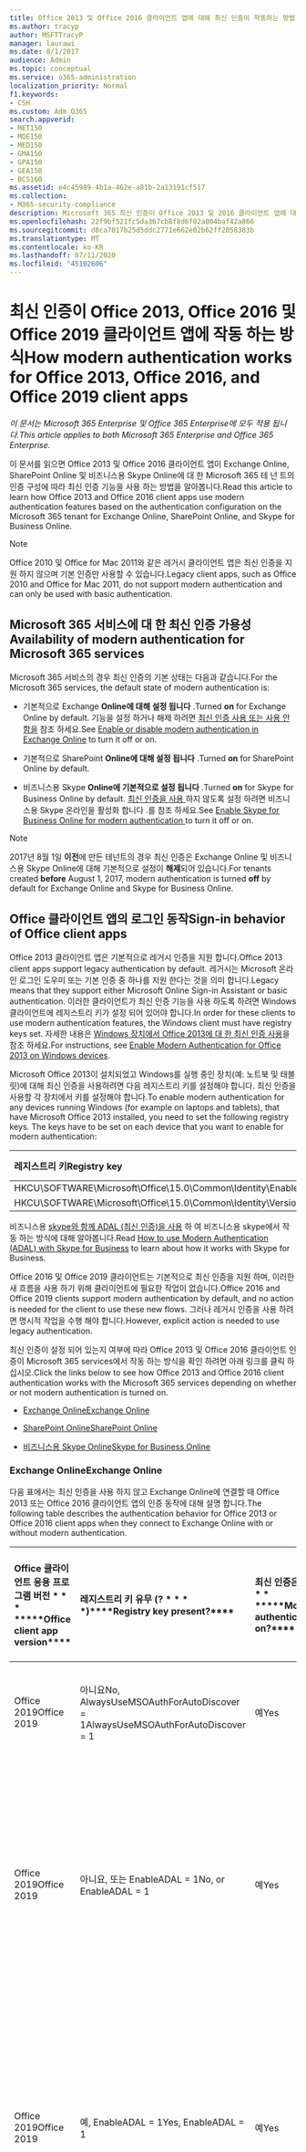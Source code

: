 ```yaml
---
title: Office 2013 및 Office 2016 클라이언트 앱에 대해 최신 인증이 작동하는 방법
ms.author: tracyp
author: MSFTTracyP
manager: laurawi
ms.date: 8/1/2017
audience: Admin
ms.topic: conceptual
ms.service: o365-administration
localization_priority: Normal
f1.keywords:
- CSH
ms.custom: Adm_O365
search.appverid:
- MET150
- MOE150
- MED150
- GMA150
- GPA150
- GEA150
- BCS160
ms.assetid: e4c45989-4b1a-462e-a81b-2a13191cf517
ms.collection:
- M365-security-compliance
description: Microsoft 365 최신 인증이 Office 2013 및 2016 클라이언트 앱에 대해 다르게 작동 하는 방식을 알아봅니다.
ms.openlocfilehash: 22f9bf521fc5da367cb8f8d6f02a004baf42a866
ms.sourcegitcommit: d8ca7017b25d5ddc2771e662e02b62ff2058383b
ms.translationtype: MT
ms.contentlocale: ko-KR
ms.lasthandoff: 07/11/2020
ms.locfileid: "45102606"
---
```

# <a name="how-modern-authentication-works-for-office-2013-office-2016-and-office-2019-client-apps"></a><span data-ttu-id="57087-103">최신 인증이 Office 2013, Office 2016 및 Office 2019 클라이언트 앱에 작동 하는 방식</span><span class="sxs-lookup"><span data-stu-id="57087-103">How modern authentication works for Office 2013, Office 2016, and Office 2019 client apps</span></span>

<span data-ttu-id="57087-104">*이 문서는 Microsoft 365 Enterprise 및 Office 365 Enterprise에 모두 적용 됩니다.*</span><span class="sxs-lookup"><span data-stu-id="57087-104">*This article applies to both Microsoft 365 Enterprise and Office 365 Enterprise.*</span></span>

<span data-ttu-id="57087-105">이 문서를 읽으면 Office 2013 및 Office 2016 클라이언트 앱이 Exchange Online, SharePoint Online 및 비즈니스용 Skype Online에 대 한 Microsoft 365 테 넌 트의 인증 구성에 따라 최신 인증 기능을 사용 하는 방법을 알아봅니다.</span><span class="sxs-lookup"><span data-stu-id="57087-105">Read this article to learn how Office 2013 and Office 2016 client apps use modern authentication features based on the authentication configuration on the Microsoft 365 tenant for Exchange Online, SharePoint Online, and Skype for Business Online.</span></span>

> [!NOTE]
> <span data-ttu-id="57087-106">Office 2010 및 Office for Mac 2011와 같은 레거시 클라이언트 앱은 최신 인증을 지원 하지 않으며 기본 인증만 사용할 수 있습니다.</span><span class="sxs-lookup"><span data-stu-id="57087-106">Legacy client apps, such as Office 2010 and Office for Mac 2011, do not support modern authentication and can only be used with basic authentication.</span></span>

## <a name="availability-of-modern-authentication-for-microsoft-365-services"></a><span data-ttu-id="57087-107">Microsoft 365 서비스에 대 한 최신 인증 가용성</span><span class="sxs-lookup"><span data-stu-id="57087-107">Availability of modern authentication for Microsoft 365 services</span></span>

<span data-ttu-id="57087-108">Microsoft 365 서비스의 경우 최신 인증의 기본 상태는 다음과 같습니다.</span><span class="sxs-lookup"><span data-stu-id="57087-108">For the Microsoft 365 services, the default state of modern authentication is:</span></span>
  
- <span data-ttu-id="57087-109">기본적으로 Exchange **Online에 대해 설정 됩니다** .</span><span class="sxs-lookup"><span data-stu-id="57087-109">Turned **on** for Exchange Online by default.</span></span> <span data-ttu-id="57087-110">기능을 설정 하거나 해제 하려면 [최신 인증 사용 또는 사용 안 함을](https://support.office.com/article/58018196-f918-49cd-8238-56f57f38d662) 참조 하세요.</span><span class="sxs-lookup"><span data-stu-id="57087-110">See [Enable or disable modern authentication in Exchange Online](https://support.office.com/article/58018196-f918-49cd-8238-56f57f38d662) to turn it off or on.</span></span> 
    
- <span data-ttu-id="57087-111">기본적으로 SharePoint **Online에 대해 설정 됩니다** .</span><span class="sxs-lookup"><span data-stu-id="57087-111">Turned **on** for SharePoint Online by default.</span></span> 
    
- <span data-ttu-id="57087-112">비즈니스용 Skype **Online에 기본적으로 설정 됩니다** .</span><span class="sxs-lookup"><span data-stu-id="57087-112">Turned **on** for Skype for Business Online by default.</span></span> <span data-ttu-id="57087-113">[최신 인증을 사용 ](https://social.technet.microsoft.com/wiki/contents/articles/34339.skype-for-business-online-enable-your-tenant-for-modern-authentication.aspx)하지 않도록 설정 하려면 비즈니스용 Skype 온라인을 활성화 합니다 .를 참조 하세요.</span><span class="sxs-lookup"><span data-stu-id="57087-113">See [Enable Skype for Business Online for modern authentication ](https://social.technet.microsoft.com/wiki/contents/articles/34339.skype-for-business-online-enable-your-tenant-for-modern-authentication.aspx)to turn it off or on.</span></span>

> [!NOTE]
> <span data-ttu-id="57087-114">2017년 8월 1일 **이전**에 만든 테넌트의 경우 최신 인증은 Exchange Online 및 비즈니스용 Skype Online에 대해 기본적으로 설정이 **해제**되어 있습니다.</span><span class="sxs-lookup"><span data-stu-id="57087-114">For tenants created **before** August 1, 2017, modern authentication is turned **off** by default for Exchange Online and Skype for Business Online.</span></span>
    
## <a name="sign-in-behavior-of-office-client-apps"></a><span data-ttu-id="57087-115">Office 클라이언트 앱의 로그인 동작</span><span class="sxs-lookup"><span data-stu-id="57087-115">Sign-in behavior of Office client apps</span></span>

<span data-ttu-id="57087-116">Office 2013 클라이언트 앱은 기본적으로 레거시 인증을 지원 합니다.</span><span class="sxs-lookup"><span data-stu-id="57087-116">Office 2013 client apps support legacy authentication by default.</span></span> <span data-ttu-id="57087-117">레거시는 Microsoft 온라인 로그인 도우미 또는 기본 인증 중 하나를 지원 한다는 것을 의미 합니다.</span><span class="sxs-lookup"><span data-stu-id="57087-117">Legacy means that they support either Microsoft Online Sign-in Assistant or basic authentication.</span></span> <span data-ttu-id="57087-118">이러한 클라이언트가 최신 인증 기능을 사용 하도록 하려면 Windows 클라이언트에 레지스트리 키가 설정 되어 있어야 합니다.</span><span class="sxs-lookup"><span data-stu-id="57087-118">In order for these clients to use modern authentication features, the Windows client must have registry keys set.</span></span> <span data-ttu-id="57087-119">자세한 내용은 [Windows 장치에서 Office 2013에 대 한 최신 인증 사용](https://support.office.com/article/7dc1c01a-090f-4971-9677-f1b192d6c910)을 참조 하세요.</span><span class="sxs-lookup"><span data-stu-id="57087-119">For instructions, see [Enable Modern Authentication for Office 2013 on Windows devices](https://support.office.com/article/7dc1c01a-090f-4971-9677-f1b192d6c910).</span></span>

<span data-ttu-id="57087-p104">Microsoft Office 2013이 설치되었고 Windows를 실행 중인 장치(예: 노트북 및 태블릿)에 대해 최신 인증을 사용하려면 다음 레지스트리 키를 설정해야 합니다. 최신 인증을 사용할 각 장치에서 키를 설정해야 합니다.</span><span class="sxs-lookup"><span data-stu-id="57087-p104">To enable modern authentication for any devices running Windows (for example on laptops and tablets), that have Microsoft Office 2013 installed, you need to set the following registry keys. The keys have to be set on each device that you want to enable for modern authentication:</span></span>
  
|<span data-ttu-id="57087-122">**레지스트리 키**</span><span class="sxs-lookup"><span data-stu-id="57087-122">**Registry key**</span></span>|<span data-ttu-id="57087-123">**유형**</span><span class="sxs-lookup"><span data-stu-id="57087-123">**Type**</span></span>|<span data-ttu-id="57087-124">**값**</span><span class="sxs-lookup"><span data-stu-id="57087-124">**Value**</span></span> |
|:-------|:------:|--------:|
|<span data-ttu-id="57087-125">HKCU\SOFTWARE\Microsoft\Office\15.0\Common\Identity\EnableADAL</span><span class="sxs-lookup"><span data-stu-id="57087-125">HKCU\SOFTWARE\Microsoft\Office\15.0\Common\Identity\EnableADAL</span></span>  |<span data-ttu-id="57087-126">REG_DWORD</span><span class="sxs-lookup"><span data-stu-id="57087-126">REG_DWORD</span></span>  |<span data-ttu-id="57087-127">1 </span><span class="sxs-lookup"><span data-stu-id="57087-127">1</span></span>  |
|<span data-ttu-id="57087-128">HKCU\SOFTWARE\Microsoft\Office\15.0\Common\Identity\Version</span><span class="sxs-lookup"><span data-stu-id="57087-128">HKCU\SOFTWARE\Microsoft\Office\15.0\Common\Identity\Version</span></span> |<span data-ttu-id="57087-129">REG_DWORD</span><span class="sxs-lookup"><span data-stu-id="57087-129">REG_DWORD</span></span> |<span data-ttu-id="57087-130">1 </span><span class="sxs-lookup"><span data-stu-id="57087-130">1</span></span> |
  
<span data-ttu-id="57087-131">비즈니스용 [skype와 함께 ADAL (최신 인증)을 사용](https://go.microsoft.com/fwlink/p/?LinkId=785431) 하 여 비즈니스용 skype에서 작동 하는 방식에 대해 알아봅니다.</span><span class="sxs-lookup"><span data-stu-id="57087-131">Read [How to use Modern Authentication (ADAL) with Skype for Business](https://go.microsoft.com/fwlink/p/?LinkId=785431) to learn about how it works with Skype for Business.</span></span> 
  
<span data-ttu-id="57087-132">Office 2016 및 Office 2019 클라이언트는 기본적으로 최신 인증을 지원 하며, 이러한 새 흐름을 사용 하기 위해 클라이언트에 필요한 작업이 없습니다.</span><span class="sxs-lookup"><span data-stu-id="57087-132">Office 2016 and Office 2019  clients support modern authentication by default, and no action is needed for the client to use these new flows.</span></span> <span data-ttu-id="57087-133">그러나 레거시 인증을 사용 하려면 명시적 작업을 수행 해야 합니다.</span><span class="sxs-lookup"><span data-stu-id="57087-133">However, explicit action is needed to use legacy authentication.</span></span>
  
<span data-ttu-id="57087-134">최신 인증이 설정 되어 있는지 여부에 따라 Office 2013 및 Office 2016 클라이언트 인증이 Microsoft 365 services에서 작동 하는 방식을 확인 하려면 아래 링크를 클릭 하십시오.</span><span class="sxs-lookup"><span data-stu-id="57087-134">Click the links below to see how Office 2013 and Office 2016 client authentication works with the Microsoft 365 services depending on whether or not modern authentication is turned on.</span></span>
  
- [<span data-ttu-id="57087-135">Exchange Online</span><span class="sxs-lookup"><span data-stu-id="57087-135">Exchange Online</span></span>](modern-auth-for-office-2013-and-2016.md#BK_EchangeOnline)
    
- [<span data-ttu-id="57087-136">SharePoint Online</span><span class="sxs-lookup"><span data-stu-id="57087-136">SharePoint Online</span></span>](modern-auth-for-office-2013-and-2016.md#BK_SharePointOnline)
    
- [<span data-ttu-id="57087-137">비즈니스용 Skype Online</span><span class="sxs-lookup"><span data-stu-id="57087-137">Skype for Business Online</span></span>](modern-auth-for-office-2013-and-2016.md#BK_SFBO)
    
<span data-ttu-id="57087-138"><a name="BK_EchangeOnline"> </a></span><span class="sxs-lookup"><span data-stu-id="57087-138"><a name="BK_EchangeOnline"> </a></span></span>
### <a name="exchange-online"></a><span data-ttu-id="57087-139">Exchange Online</span><span class="sxs-lookup"><span data-stu-id="57087-139">Exchange Online</span></span>

<span data-ttu-id="57087-140">다음 표에서는 최신 인증을 사용 하지 않고 Exchange Online에 연결할 때 Office 2013 또는 Office 2016 클라이언트 앱의 인증 동작에 대해 설명 합니다.</span><span class="sxs-lookup"><span data-stu-id="57087-140">The following table describes the authentication behavior for Office 2013 or Office 2016 client apps when they connect to Exchange Online with or without modern authentication.</span></span>
  
|<span data-ttu-id="57087-141">Office 클라이언트 응용 프로그램 버전 \* \* \* \*</span><span class="sxs-lookup"><span data-stu-id="57087-141">\*\*\*\*Office client app version\*\*\*\*</span></span>|<span data-ttu-id="57087-142">레지스트리 키 유무 (? \* \* \* \*)</span><span class="sxs-lookup"><span data-stu-id="57087-142">\*\*\*\*Registry key present?\*\*\*\*</span></span>|<span data-ttu-id="57087-143">최신 인증은? \* \* \* \*</span><span class="sxs-lookup"><span data-stu-id="57087-143">\*\*\*\*Modern authentication on?\*\*\*\*</span></span>|<span data-ttu-id="57087-144">테 넌 트에 대 한 최신 인증이 설정 된 인증 동작 (기본값) \* \* \* \*</span><span class="sxs-lookup"><span data-stu-id="57087-144">\*\*\*\*Authentication behavior with modern authentication turned on for the tenant (default)\*\*\*\*</span></span>|<span data-ttu-id="57087-145">테 넌 트에 대 한 최신 인증을 끈 인증 동작 \* \* \* \*</span><span class="sxs-lookup"><span data-stu-id="57087-145">\*\*\*\*Authentication behavior with modern authentication turned off for the tenant\*\*\*\*</span></span>|
|:-----|:-----|:-----|:-----|:-----|
|<span data-ttu-id="57087-146">Office 2019</span><span class="sxs-lookup"><span data-stu-id="57087-146">Office 2019</span></span>  <br/> |<span data-ttu-id="57087-147">아니요</span><span class="sxs-lookup"><span data-stu-id="57087-147">No,</span></span> <br> <span data-ttu-id="57087-148">AlwaysUseMSOAuthForAutoDiscover = 1</span><span class="sxs-lookup"><span data-stu-id="57087-148">AlwaysUseMSOAuthForAutoDiscover = 1</span></span> <br/> |<span data-ttu-id="57087-149">예</span><span class="sxs-lookup"><span data-stu-id="57087-149">Yes</span></span>  <br/> |<span data-ttu-id="57087-150">Outlook 2010, 2013 또는 2019에서 최신 인증을 적용 합니다.</span><span class="sxs-lookup"><span data-stu-id="57087-150">Forces modern authentication on Outlook 2010, 2013, or 2019</span></span> <br/> [<span data-ttu-id="57087-151">추가 정보</span><span class="sxs-lookup"><span data-stu-id="57087-151">More info</span></span>](https://support.microsoft.com/help/3126599/outlook-prompts-for-password-when-modern-authentication-is-enabled)|<span data-ttu-id="57087-152">Outlook 클라이언트 내에서 최신 인증을 적용 합니다.</span><span class="sxs-lookup"><span data-stu-id="57087-152">Forces modern authentication within the Outlook client.</span></span><br/> |
|<span data-ttu-id="57087-153">Office 2019</span><span class="sxs-lookup"><span data-stu-id="57087-153">Office 2019</span></span>  <br/> |<span data-ttu-id="57087-154">아니요, 또는 EnableADAL = 1</span><span class="sxs-lookup"><span data-stu-id="57087-154">No, or EnableADAL = 1</span></span>  <br/> |<span data-ttu-id="57087-155">예</span><span class="sxs-lookup"><span data-stu-id="57087-155">Yes</span></span>  <br/> |<span data-ttu-id="57087-156">가장 먼저 인증을 시도 합니다.</span><span class="sxs-lookup"><span data-stu-id="57087-156">Modern authentication is attempted first.</span></span> <span data-ttu-id="57087-157">서버가 최신 인증 연결을 거부 하면 기본 인증이 사용 됩니다.</span><span class="sxs-lookup"><span data-stu-id="57087-157">If the server refuses a modern authentication connection, then basic authentication is used.</span></span> <span data-ttu-id="57087-158">테 넌 트가 사용 하도록 설정 되지 않은 경우 서버는 최신 인증을 거부 합니다.</span><span class="sxs-lookup"><span data-stu-id="57087-158">Server refuses modern authentication when the tenant is not enabled.</span></span>  <br/> |<span data-ttu-id="57087-159">가장 먼저 인증을 시도 합니다.</span><span class="sxs-lookup"><span data-stu-id="57087-159">Modern authentication is attempted first.</span></span> <span data-ttu-id="57087-160">서버가 최신 인증 연결을 거부 하면 기본 인증이 사용 됩니다.</span><span class="sxs-lookup"><span data-stu-id="57087-160">If the server refuses a modern authentication connection, then basic authentication is used.</span></span> <span data-ttu-id="57087-161">테 넌 트가 사용 하도록 설정 되지 않은 경우 서버는 최신 인증을 거부 합니다.</span><span class="sxs-lookup"><span data-stu-id="57087-161">Server refuses modern authentication when the tenant is not enabled.</span></span>  <br/> |
|<span data-ttu-id="57087-162">Office 2019</span><span class="sxs-lookup"><span data-stu-id="57087-162">Office 2019</span></span>  <br/> |<span data-ttu-id="57087-163">예, EnableADAL = 1</span><span class="sxs-lookup"><span data-stu-id="57087-163">Yes, EnableADAL = 1</span></span>  <br/> |<span data-ttu-id="57087-164">예</span><span class="sxs-lookup"><span data-stu-id="57087-164">Yes</span></span>  <br/> |<span data-ttu-id="57087-165">가장 먼저 인증을 시도 합니다.</span><span class="sxs-lookup"><span data-stu-id="57087-165">Modern authentication is attempted first.</span></span> <span data-ttu-id="57087-166">서버가 최신 인증 연결을 거부 하면 기본 인증이 사용 됩니다.</span><span class="sxs-lookup"><span data-stu-id="57087-166">If the server refuses a modern authentication connection, then basic authentication is used.</span></span> <span data-ttu-id="57087-167">테 넌 트가 사용 하도록 설정 되지 않은 경우 서버는 최신 인증을 거부 합니다.</span><span class="sxs-lookup"><span data-stu-id="57087-167">Server refuses modern authentication when the tenant is not enabled.</span></span>  <br/> |<span data-ttu-id="57087-168">가장 먼저 인증을 시도 합니다.</span><span class="sxs-lookup"><span data-stu-id="57087-168">Modern authentication is attempted first.</span></span> <span data-ttu-id="57087-169">서버가 최신 인증 연결을 거부 하면 기본 인증이 사용 됩니다.</span><span class="sxs-lookup"><span data-stu-id="57087-169">If the server refuses a modern authentication connection, then basic authentication is used.</span></span> <span data-ttu-id="57087-170">테 넌 트가 사용 하도록 설정 되지 않은 경우 서버는 최신 인증을 거부 합니다.</span><span class="sxs-lookup"><span data-stu-id="57087-170">Server refuses modern authentication when the tenant is not enabled.</span></span>  <br/> |
|<span data-ttu-id="57087-171">Office 2019</span><span class="sxs-lookup"><span data-stu-id="57087-171">Office 2019</span></span>  <br/> |<span data-ttu-id="57087-172">예, EnableADAL = 0</span><span class="sxs-lookup"><span data-stu-id="57087-172">Yes, EnableADAL=0</span></span>  <br/> |<span data-ttu-id="57087-173">아니요</span><span class="sxs-lookup"><span data-stu-id="57087-173">No</span></span>  <br/> |<span data-ttu-id="57087-174">기본 인증</span><span class="sxs-lookup"><span data-stu-id="57087-174">Basic authentication</span></span>  <br/> |<span data-ttu-id="57087-175">기본 인증</span><span class="sxs-lookup"><span data-stu-id="57087-175">Basic authentication</span></span>  <br/> |
|<span data-ttu-id="57087-176">Office 2016</span><span class="sxs-lookup"><span data-stu-id="57087-176">Office 2016</span></span>  <br/> |<span data-ttu-id="57087-177">아니요</span><span class="sxs-lookup"><span data-stu-id="57087-177">No,</span></span> <br> <span data-ttu-id="57087-178">AlwaysUseMSOAuthForAutoDiscover = 1</span><span class="sxs-lookup"><span data-stu-id="57087-178">AlwaysUseMSOAuthForAutoDiscover = 1</span></span> <br/> |<span data-ttu-id="57087-179">예</span><span class="sxs-lookup"><span data-stu-id="57087-179">Yes</span></span>  <br/> |<span data-ttu-id="57087-180">Outlook 2010, 2013 또는 2016에서 최신 인증을 적용 합니다.</span><span class="sxs-lookup"><span data-stu-id="57087-180">Forces modern authentication on Outlook 2010, 2013, or 2016</span></span> <br/> [<span data-ttu-id="57087-181">추가 정보</span><span class="sxs-lookup"><span data-stu-id="57087-181">More info</span></span>](https://support.microsoft.com/help/3126599/outlook-prompts-for-password-when-modern-authentication-is-enabled)|<span data-ttu-id="57087-182">Outlook 클라이언트 내에서 최신 인증을 적용 합니다.</span><span class="sxs-lookup"><span data-stu-id="57087-182">Forces modern authentication within the Outlook client.</span></span><br/> |
|<span data-ttu-id="57087-183">Office 2016</span><span class="sxs-lookup"><span data-stu-id="57087-183">Office 2016</span></span>  <br/> |<span data-ttu-id="57087-184">아니요, 또는 EnableADAL = 1</span><span class="sxs-lookup"><span data-stu-id="57087-184">No, or EnableADAL = 1</span></span>  <br/> |<span data-ttu-id="57087-185">예</span><span class="sxs-lookup"><span data-stu-id="57087-185">Yes</span></span>  <br/> |<span data-ttu-id="57087-186">가장 먼저 인증을 시도 합니다.</span><span class="sxs-lookup"><span data-stu-id="57087-186">Modern authentication is attempted first.</span></span> <span data-ttu-id="57087-187">서버가 최신 인증 연결을 거부 하면 기본 인증이 사용 됩니다.</span><span class="sxs-lookup"><span data-stu-id="57087-187">If the server refuses a modern authentication connection, then basic authentication is used.</span></span> <span data-ttu-id="57087-188">테 넌 트가 사용 하도록 설정 되지 않은 경우 서버는 최신 인증을 거부 합니다.</span><span class="sxs-lookup"><span data-stu-id="57087-188">Server refuses modern authentication when the tenant is not enabled.</span></span>  <br/> |<span data-ttu-id="57087-189">가장 먼저 인증을 시도 합니다.</span><span class="sxs-lookup"><span data-stu-id="57087-189">Modern authentication is attempted first.</span></span> <span data-ttu-id="57087-190">서버가 최신 인증 연결을 거부 하면 기본 인증이 사용 됩니다.</span><span class="sxs-lookup"><span data-stu-id="57087-190">If the server refuses a modern authentication connection, then basic authentication is used.</span></span> <span data-ttu-id="57087-191">테 넌 트가 사용 하도록 설정 되지 않은 경우 서버는 최신 인증을 거부 합니다.</span><span class="sxs-lookup"><span data-stu-id="57087-191">Server refuses modern authentication when the tenant is not enabled.</span></span>  <br/> |
|<span data-ttu-id="57087-192">Office 2016</span><span class="sxs-lookup"><span data-stu-id="57087-192">Office 2016</span></span>  <br/> |<span data-ttu-id="57087-193">예, EnableADAL = 1</span><span class="sxs-lookup"><span data-stu-id="57087-193">Yes, EnableADAL = 1</span></span>  <br/> |<span data-ttu-id="57087-194">예</span><span class="sxs-lookup"><span data-stu-id="57087-194">Yes</span></span>  <br/> |<span data-ttu-id="57087-195">가장 먼저 인증을 시도 합니다.</span><span class="sxs-lookup"><span data-stu-id="57087-195">Modern authentication is attempted first.</span></span> <span data-ttu-id="57087-196">서버가 최신 인증 연결을 거부 하면 기본 인증이 사용 됩니다.</span><span class="sxs-lookup"><span data-stu-id="57087-196">If the server refuses a modern authentication connection, then basic authentication is used.</span></span> <span data-ttu-id="57087-197">테 넌 트가 사용 하도록 설정 되지 않은 경우 서버는 최신 인증을 거부 합니다.</span><span class="sxs-lookup"><span data-stu-id="57087-197">Server refuses modern authentication when the tenant is not enabled.</span></span>  <br/> |<span data-ttu-id="57087-198">가장 먼저 인증을 시도 합니다.</span><span class="sxs-lookup"><span data-stu-id="57087-198">Modern authentication is attempted first.</span></span> <span data-ttu-id="57087-199">서버가 최신 인증 연결을 거부 하면 기본 인증이 사용 됩니다.</span><span class="sxs-lookup"><span data-stu-id="57087-199">If the server refuses a modern authentication connection, then basic authentication is used.</span></span> <span data-ttu-id="57087-200">테 넌 트가 사용 하도록 설정 되지 않은 경우 서버는 최신 인증을 거부 합니다.</span><span class="sxs-lookup"><span data-stu-id="57087-200">Server refuses modern authentication when the tenant is not enabled.</span></span>  <br/> |
|<span data-ttu-id="57087-201">Office 2016</span><span class="sxs-lookup"><span data-stu-id="57087-201">Office 2016</span></span>  <br/> |<span data-ttu-id="57087-202">예, EnableADAL = 0</span><span class="sxs-lookup"><span data-stu-id="57087-202">Yes, EnableADAL=0</span></span>  <br/> |<span data-ttu-id="57087-203">아니요</span><span class="sxs-lookup"><span data-stu-id="57087-203">No</span></span>  <br/> |<span data-ttu-id="57087-204">기본 인증</span><span class="sxs-lookup"><span data-stu-id="57087-204">Basic authentication</span></span>  <br/> |<span data-ttu-id="57087-205">기본 인증</span><span class="sxs-lookup"><span data-stu-id="57087-205">Basic authentication</span></span>  <br/> |
|<span data-ttu-id="57087-206">Office 2013</span><span class="sxs-lookup"><span data-stu-id="57087-206">Office 2013</span></span>  <br/> |<span data-ttu-id="57087-207">아니요</span><span class="sxs-lookup"><span data-stu-id="57087-207">No</span></span>  <br/> |<span data-ttu-id="57087-208">아니요</span><span class="sxs-lookup"><span data-stu-id="57087-208">No</span></span>  <br/> |<span data-ttu-id="57087-209">기본 인증</span><span class="sxs-lookup"><span data-stu-id="57087-209">Basic authentication</span></span>  <br/> |<span data-ttu-id="57087-210">기본 인증</span><span class="sxs-lookup"><span data-stu-id="57087-210">Basic authentication</span></span>  <br/> |
|<span data-ttu-id="57087-211">Office 2013</span><span class="sxs-lookup"><span data-stu-id="57087-211">Office 2013</span></span>  <br/> |<span data-ttu-id="57087-212">예, EnableADAL = 1</span><span class="sxs-lookup"><span data-stu-id="57087-212">Yes, EnableADAL = 1</span></span>  <br/> |<span data-ttu-id="57087-213">예</span><span class="sxs-lookup"><span data-stu-id="57087-213">Yes</span></span>  <br/> |<span data-ttu-id="57087-214">가장 먼저 인증을 시도 합니다.</span><span class="sxs-lookup"><span data-stu-id="57087-214">Modern authentication is attempted first.</span></span> <span data-ttu-id="57087-215">서버가 최신 인증 연결을 거부 하면 기본 인증이 사용 됩니다.</span><span class="sxs-lookup"><span data-stu-id="57087-215">If the server refuses a modern authentication connection, then basic authentication is used.</span></span> <span data-ttu-id="57087-216">테 넌 트가 사용 하도록 설정 되지 않은 경우 서버는 최신 인증을 거부 합니다.</span><span class="sxs-lookup"><span data-stu-id="57087-216">Server refuses modern authentication when the tenant is not enabled.</span></span>  <br/> |<span data-ttu-id="57087-217">가장 먼저 인증을 시도 합니다.</span><span class="sxs-lookup"><span data-stu-id="57087-217">Modern authentication is attempted first.</span></span> <span data-ttu-id="57087-218">서버가 최신 인증 연결을 거부 하면 기본 인증이 사용 됩니다.</span><span class="sxs-lookup"><span data-stu-id="57087-218">If the server refuses a modern authentication connection, then basic authentication is used.</span></span> <span data-ttu-id="57087-219">테 넌 트가 사용 하도록 설정 되지 않은 경우 서버는 최신 인증을 거부 합니다.</span><span class="sxs-lookup"><span data-stu-id="57087-219">Server refuses modern authentication when the tenant is not enabled.</span></span>  <br/> |
   
<span data-ttu-id="57087-220"><a name="BK_SharePointOnline"> </a></span><span class="sxs-lookup"><span data-stu-id="57087-220"><a name="BK_SharePointOnline"> </a></span></span>
### <a name="sharepoint-online"></a><span data-ttu-id="57087-221">SharePoint Online</span><span class="sxs-lookup"><span data-stu-id="57087-221">SharePoint Online</span></span>

<span data-ttu-id="57087-222">다음 표에서는 최신 인증을 사용 하지 않고 SharePoint Online에 연결할 때 Office 2013 또는 Office 2016 클라이언트 앱의 인증 동작에 대해 설명 합니다.</span><span class="sxs-lookup"><span data-stu-id="57087-222">The following table describes the authentication behavior for Office 2013 or Office 2016 client apps when they connect to SharePoint Online with or without modern authentication.</span></span>
  
|<span data-ttu-id="57087-223">Office 클라이언트 응용 프로그램 버전 \* \* \* \*</span><span class="sxs-lookup"><span data-stu-id="57087-223">\*\*\*\*Office client app version\*\*\*\*</span></span>|<span data-ttu-id="57087-224">레지스트리 키 유무 (? \* \* \* \*)</span><span class="sxs-lookup"><span data-stu-id="57087-224">\*\*\*\*Registry key present?\*\*\*\*</span></span>|<span data-ttu-id="57087-225">최신 인증은? \* \* \* \*</span><span class="sxs-lookup"><span data-stu-id="57087-225">\*\*\*\*Modern authentication on?\*\*\*\*</span></span>|<span data-ttu-id="57087-226">테 넌 트에 대 한 최신 인증이 설정 된 인증 동작 (기본값) \* \* \* \*</span><span class="sxs-lookup"><span data-stu-id="57087-226">\*\*\*\*Authentication behavior with modern authentication turned on for the tenant (default)\*\*\*\*</span></span>|<span data-ttu-id="57087-227">테 넌 트에 대 한 최신 인증을 끈 인증 동작 \* \* \* \*</span><span class="sxs-lookup"><span data-stu-id="57087-227">\*\*\*\*Authentication behavior with modern authentication turned off for the tenant\*\*\*\*</span></span>|
|:-----|:-----|:-----|:-----|:-----|
|<span data-ttu-id="57087-228">Office 2019</span><span class="sxs-lookup"><span data-stu-id="57087-228">Office 2019</span></span>  <br/> |<span data-ttu-id="57087-229">아니요, 또는 EnableADAL = 1</span><span class="sxs-lookup"><span data-stu-id="57087-229">No, or EnableADAL = 1</span></span>  <br/> |<span data-ttu-id="57087-230">예</span><span class="sxs-lookup"><span data-stu-id="57087-230">Yes</span></span>  <br/> |<span data-ttu-id="57087-231">최신 인증만</span><span class="sxs-lookup"><span data-stu-id="57087-231">Modern authentication only.</span></span>  <br/> |<span data-ttu-id="57087-232">연결 하지 못했습니다.</span><span class="sxs-lookup"><span data-stu-id="57087-232">Failure to connect.</span></span>  <br/> |
|<span data-ttu-id="57087-233">Office 2019</span><span class="sxs-lookup"><span data-stu-id="57087-233">Office 2019</span></span>  <br/> |<span data-ttu-id="57087-234">예, EnableADAL = 1</span><span class="sxs-lookup"><span data-stu-id="57087-234">Yes, EnableADAL = 1</span></span>  <br/> |<span data-ttu-id="57087-235">예</span><span class="sxs-lookup"><span data-stu-id="57087-235">Yes</span></span>  <br/> |<span data-ttu-id="57087-236">최신 인증만</span><span class="sxs-lookup"><span data-stu-id="57087-236">Modern authentication only.</span></span>  <br/> |<span data-ttu-id="57087-237">연결 하지 못했습니다.</span><span class="sxs-lookup"><span data-stu-id="57087-237">Failure to connect.</span></span>  <br/> |
|<span data-ttu-id="57087-238">Office 2019</span><span class="sxs-lookup"><span data-stu-id="57087-238">Office 2019</span></span>  <br/> |<span data-ttu-id="57087-239">예, EnableADAL = 0</span><span class="sxs-lookup"><span data-stu-id="57087-239">Yes, EnableADAL = 0</span></span>  <br/> |<span data-ttu-id="57087-240">아니요</span><span class="sxs-lookup"><span data-stu-id="57087-240">No</span></span>  <br/> |<span data-ttu-id="57087-241">Microsoft Online 로그인 도우미 전용입니다.</span><span class="sxs-lookup"><span data-stu-id="57087-241">Microsoft Online Sign-in Assistant only.</span></span>  <br/> |<span data-ttu-id="57087-242">Microsoft Online 로그인 도우미 전용입니다.</span><span class="sxs-lookup"><span data-stu-id="57087-242">Microsoft Online Sign-in Assistant only.</span></span>  <br/> |
|<span data-ttu-id="57087-243">Office 2016</span><span class="sxs-lookup"><span data-stu-id="57087-243">Office 2016</span></span>  <br/> |<span data-ttu-id="57087-244">아니요, 또는 EnableADAL = 1</span><span class="sxs-lookup"><span data-stu-id="57087-244">No, or EnableADAL = 1</span></span>  <br/> |<span data-ttu-id="57087-245">예</span><span class="sxs-lookup"><span data-stu-id="57087-245">Yes</span></span>  <br/> |<span data-ttu-id="57087-246">최신 인증만</span><span class="sxs-lookup"><span data-stu-id="57087-246">Modern authentication only.</span></span>  <br/> |<span data-ttu-id="57087-247">연결 하지 못했습니다.</span><span class="sxs-lookup"><span data-stu-id="57087-247">Failure to connect.</span></span>  <br/> |
|<span data-ttu-id="57087-248">Office 2016</span><span class="sxs-lookup"><span data-stu-id="57087-248">Office 2016</span></span>  <br/> |<span data-ttu-id="57087-249">예, EnableADAL = 1</span><span class="sxs-lookup"><span data-stu-id="57087-249">Yes, EnableADAL = 1</span></span>  <br/> |<span data-ttu-id="57087-250">예</span><span class="sxs-lookup"><span data-stu-id="57087-250">Yes</span></span>  <br/> |<span data-ttu-id="57087-251">최신 인증만</span><span class="sxs-lookup"><span data-stu-id="57087-251">Modern authentication only.</span></span>  <br/> |<span data-ttu-id="57087-252">연결 하지 못했습니다.</span><span class="sxs-lookup"><span data-stu-id="57087-252">Failure to connect.</span></span>  <br/> |
|<span data-ttu-id="57087-253">Office 2016</span><span class="sxs-lookup"><span data-stu-id="57087-253">Office 2016</span></span>  <br/> |<span data-ttu-id="57087-254">예, EnableADAL = 0</span><span class="sxs-lookup"><span data-stu-id="57087-254">Yes, EnableADAL = 0</span></span>  <br/> |<span data-ttu-id="57087-255">아니요</span><span class="sxs-lookup"><span data-stu-id="57087-255">No</span></span>  <br/> |<span data-ttu-id="57087-256">Microsoft Online 로그인 도우미 전용입니다.</span><span class="sxs-lookup"><span data-stu-id="57087-256">Microsoft Online Sign-in Assistant only.</span></span>  <br/> |<span data-ttu-id="57087-257">Microsoft Online 로그인 도우미 전용입니다.</span><span class="sxs-lookup"><span data-stu-id="57087-257">Microsoft Online Sign-in Assistant only.</span></span>  <br/> |
|<span data-ttu-id="57087-258">Office 2013</span><span class="sxs-lookup"><span data-stu-id="57087-258">Office 2013</span></span>  <br/> |<span data-ttu-id="57087-259">아니요</span><span class="sxs-lookup"><span data-stu-id="57087-259">No</span></span>  <br/> |<span data-ttu-id="57087-260">아니요</span><span class="sxs-lookup"><span data-stu-id="57087-260">No</span></span>  <br/> |<span data-ttu-id="57087-261">Microsoft Online 로그인 도우미 전용입니다.</span><span class="sxs-lookup"><span data-stu-id="57087-261">Microsoft Online Sign-in Assistant only.</span></span>  <br/> |<span data-ttu-id="57087-262">Microsoft Online 로그인 도우미 전용입니다.</span><span class="sxs-lookup"><span data-stu-id="57087-262">Microsoft Online Sign-in Assistant only.</span></span>  <br/> |
|<span data-ttu-id="57087-263">Office 2013</span><span class="sxs-lookup"><span data-stu-id="57087-263">Office 2013</span></span>  <br/> |<span data-ttu-id="57087-264">예, EnableADAL = 1</span><span class="sxs-lookup"><span data-stu-id="57087-264">Yes, EnableADAL = 1</span></span>  <br/> |<span data-ttu-id="57087-265">예</span><span class="sxs-lookup"><span data-stu-id="57087-265">Yes</span></span>  <br/> |<span data-ttu-id="57087-266">최신 인증만</span><span class="sxs-lookup"><span data-stu-id="57087-266">Modern authentication only.</span></span>  <br/> |<span data-ttu-id="57087-267">연결 하지 못했습니다.</span><span class="sxs-lookup"><span data-stu-id="57087-267">Failure to connect.</span></span>  <br/> |
   
### <a name="skype-for-business-online"></a><span data-ttu-id="57087-268">비즈니스용 Skype Online</span><span class="sxs-lookup"><span data-stu-id="57087-268">Skype for Business Online</span></span>
<span data-ttu-id="57087-269"><a name="BK_SFBO"> </a></span><span class="sxs-lookup"><span data-stu-id="57087-269"><a name="BK_SFBO"> </a></span></span>

<span data-ttu-id="57087-270">다음 표에서는 최신 인증을 사용 하는 경우 또는 포함 하지 않고 비즈니스용 Skype Online에 연결할 때 Office 2013 또는 Office 2016 클라이언트 앱의 인증 동작에 대해 설명 합니다.</span><span class="sxs-lookup"><span data-stu-id="57087-270">The following table describes the authentication behavior for Office 2013 or Office 2016 client apps when they connect to Skype for Business Online with or without modern authentication.</span></span>
  
|<span data-ttu-id="57087-271">Office 클라이언트 응용 프로그램 버전 \* \* \* \*</span><span class="sxs-lookup"><span data-stu-id="57087-271">\*\*\*\*Office client app version\*\*\*\*</span></span>|<span data-ttu-id="57087-272">레지스트리 키 유무 (? \* \* \* \*)</span><span class="sxs-lookup"><span data-stu-id="57087-272">\*\*\*\*Registry key present?\*\*\*\*</span></span>|<span data-ttu-id="57087-273">최신 인증은? \* \* \* \*</span><span class="sxs-lookup"><span data-stu-id="57087-273">\*\*\*\*Modern authentication on?\*\*\*\*</span></span>|<span data-ttu-id="57087-274">테 넌 트에 대 한 최신 인증이 설정 된 인증 동작 \* \* \* \*</span><span class="sxs-lookup"><span data-stu-id="57087-274">\*\*\*\*Authentication behavior with modern authentication turned on for the tenant\*\*\*\*</span></span>|<span data-ttu-id="57087-275">테 넌 트에 대해 최신 인증을 끈 인증 동작 (기본값) \* \* \* \*</span><span class="sxs-lookup"><span data-stu-id="57087-275">\*\*\*\*Authentication behavior with modern authentication turned off for the tenant (default)\*\*\*\*</span></span>|
|:-----|:-----|:-----|:-----|:-----|
|<span data-ttu-id="57087-276">Office 2019</span><span class="sxs-lookup"><span data-stu-id="57087-276">Office 2019</span></span>  <br/> |<span data-ttu-id="57087-277">아니요, 또는 EnableADAL = 1</span><span class="sxs-lookup"><span data-stu-id="57087-277">No, or EnableADAL = 1</span></span>  <br/> |<span data-ttu-id="57087-278">예</span><span class="sxs-lookup"><span data-stu-id="57087-278">Yes</span></span>  <br/> |<span data-ttu-id="57087-279">가장 먼저 인증을 시도 합니다.</span><span class="sxs-lookup"><span data-stu-id="57087-279">Modern authentication is attempted first.</span></span> <span data-ttu-id="57087-280">서버에서 최신 인증 연결을 거부 하는 경우 Microsoft Online 로그인 도우미가 사용 됩니다.</span><span class="sxs-lookup"><span data-stu-id="57087-280">If the server refuses a modern authentication connection, then Microsoft Online Sign-in Assistant is used.</span></span> <span data-ttu-id="57087-281">비즈니스용 Skype Online 테 넌 트를 사용할 수 없는 경우 서버는 최신 인증을 거부 합니다.</span><span class="sxs-lookup"><span data-stu-id="57087-281">Server refuses modern authentication when Skype for Business Online tenants are not enabled.</span></span>  <br/> |<span data-ttu-id="57087-282">가장 먼저 인증을 시도 합니다.</span><span class="sxs-lookup"><span data-stu-id="57087-282">Modern authentication is attempted first.</span></span> <span data-ttu-id="57087-283">서버에서 최신 인증 연결을 거부 하는 경우 Microsoft Online 로그인 도우미가 사용 됩니다.</span><span class="sxs-lookup"><span data-stu-id="57087-283">If the server refuses a modern authentication connection, then Microsoft Online Sign-in Assistant is used.</span></span> <span data-ttu-id="57087-284">비즈니스용 Skype Online 테 넌 트를 사용할 수 없는 경우 서버는 최신 인증을 거부 합니다.</span><span class="sxs-lookup"><span data-stu-id="57087-284">Server refuses modern authentication when Skype for Business Online tenants are not enabled.</span></span>  <br/> |
|<span data-ttu-id="57087-285">Office 2019</span><span class="sxs-lookup"><span data-stu-id="57087-285">Office 2019</span></span>  <br/> |<span data-ttu-id="57087-286">예, EnableADAL = 1</span><span class="sxs-lookup"><span data-stu-id="57087-286">Yes, EnableADAL = 1</span></span>  <br/> |<span data-ttu-id="57087-287">예</span><span class="sxs-lookup"><span data-stu-id="57087-287">Yes</span></span>  <br/> |<span data-ttu-id="57087-288">가장 먼저 인증을 시도 합니다.</span><span class="sxs-lookup"><span data-stu-id="57087-288">Modern authentication is attempted first.</span></span> <span data-ttu-id="57087-289">서버에서 최신 인증 연결을 거부 하는 경우 Microsoft Online 로그인 도우미가 사용 됩니다.</span><span class="sxs-lookup"><span data-stu-id="57087-289">If the server refuses a modern authentication connection, then Microsoft Online Sign-in Assistant is used.</span></span> <span data-ttu-id="57087-290">비즈니스용 Skype Online 테 넌 트를 사용할 수 없는 경우 서버는 최신 인증을 거부 합니다.</span><span class="sxs-lookup"><span data-stu-id="57087-290">Server refuses modern authentication when Skype for Business Online tenants are not enabled.</span></span>  <br/> |<span data-ttu-id="57087-291">가장 먼저 인증을 시도 합니다.</span><span class="sxs-lookup"><span data-stu-id="57087-291">Modern authentication is attempted first.</span></span> <span data-ttu-id="57087-292">서버에서 최신 인증 연결을 거부 하는 경우 Microsoft Online 로그인 도우미가 사용 됩니다.</span><span class="sxs-lookup"><span data-stu-id="57087-292">If the server refuses a modern authentication connection, then Microsoft Online Sign-in Assistant is used.</span></span> <span data-ttu-id="57087-293">비즈니스용 Skype Online 테 넌 트를 사용할 수 없는 경우 서버는 최신 인증을 거부 합니다.</span><span class="sxs-lookup"><span data-stu-id="57087-293">Server refuses modern authentication when Skype for Business Online tenants are not enabled.</span></span>  <br/> |
|<span data-ttu-id="57087-294">Office 2019</span><span class="sxs-lookup"><span data-stu-id="57087-294">Office 2019</span></span>  <br/> |<span data-ttu-id="57087-295">예, EnableADAL = 0</span><span class="sxs-lookup"><span data-stu-id="57087-295">Yes, EnableADAL = 0</span></span>  <br/> |<span data-ttu-id="57087-296">아니요</span><span class="sxs-lookup"><span data-stu-id="57087-296">No</span></span>  <br/> |<span data-ttu-id="57087-297">Microsoft Online 로그인 도우미 전용입니다.</span><span class="sxs-lookup"><span data-stu-id="57087-297">Microsoft Online Sign-in Assistant only.</span></span>  <br/> |<span data-ttu-id="57087-298">Microsoft Online 로그인 도우미 전용입니다.</span><span class="sxs-lookup"><span data-stu-id="57087-298">Microsoft Online Sign-in Assistant only.</span></span>  <br/> |
|<span data-ttu-id="57087-299">Office 2016</span><span class="sxs-lookup"><span data-stu-id="57087-299">Office 2016</span></span>  <br/> |<span data-ttu-id="57087-300">아니요, 또는 EnableADAL = 1</span><span class="sxs-lookup"><span data-stu-id="57087-300">No, or EnableADAL = 1</span></span>  <br/> |<span data-ttu-id="57087-301">예</span><span class="sxs-lookup"><span data-stu-id="57087-301">Yes</span></span>  <br/> |<span data-ttu-id="57087-302">가장 먼저 인증을 시도 합니다.</span><span class="sxs-lookup"><span data-stu-id="57087-302">Modern authentication is attempted first.</span></span> <span data-ttu-id="57087-303">서버에서 최신 인증 연결을 거부 하는 경우 Microsoft Online 로그인 도우미가 사용 됩니다.</span><span class="sxs-lookup"><span data-stu-id="57087-303">If the server refuses a modern authentication connection, then Microsoft Online Sign-in Assistant is used.</span></span> <span data-ttu-id="57087-304">비즈니스용 Skype Online 테 넌 트를 사용할 수 없는 경우 서버는 최신 인증을 거부 합니다.</span><span class="sxs-lookup"><span data-stu-id="57087-304">Server refuses modern authentication when Skype for Business Online tenants are not enabled.</span></span>  <br/> |<span data-ttu-id="57087-305">가장 먼저 인증을 시도 합니다.</span><span class="sxs-lookup"><span data-stu-id="57087-305">Modern authentication is attempted first.</span></span> <span data-ttu-id="57087-306">서버에서 최신 인증 연결을 거부 하는 경우 Microsoft Online 로그인 도우미가 사용 됩니다.</span><span class="sxs-lookup"><span data-stu-id="57087-306">If the server refuses a modern authentication connection, then Microsoft Online Sign-in Assistant is used.</span></span> <span data-ttu-id="57087-307">비즈니스용 Skype Online 테 넌 트를 사용할 수 없는 경우 서버는 최신 인증을 거부 합니다.</span><span class="sxs-lookup"><span data-stu-id="57087-307">Server refuses modern authentication when Skype for Business Online tenants are not enabled.</span></span>  <br/> |
|<span data-ttu-id="57087-308">Office 2016</span><span class="sxs-lookup"><span data-stu-id="57087-308">Office 2016</span></span>  <br/> |<span data-ttu-id="57087-309">예, EnableADAL = 1</span><span class="sxs-lookup"><span data-stu-id="57087-309">Yes, EnableADAL = 1</span></span>  <br/> |<span data-ttu-id="57087-310">예</span><span class="sxs-lookup"><span data-stu-id="57087-310">Yes</span></span>  <br/> |<span data-ttu-id="57087-311">가장 먼저 인증을 시도 합니다.</span><span class="sxs-lookup"><span data-stu-id="57087-311">Modern authentication is attempted first.</span></span> <span data-ttu-id="57087-312">서버에서 최신 인증 연결을 거부 하는 경우 Microsoft Online 로그인 도우미가 사용 됩니다.</span><span class="sxs-lookup"><span data-stu-id="57087-312">If the server refuses a modern authentication connection, then Microsoft Online Sign-in Assistant is used.</span></span> <span data-ttu-id="57087-313">비즈니스용 Skype Online 테 넌 트를 사용할 수 없는 경우 서버는 최신 인증을 거부 합니다.</span><span class="sxs-lookup"><span data-stu-id="57087-313">Server refuses modern authentication when Skype for Business Online tenants are not enabled.</span></span>  <br/> |<span data-ttu-id="57087-314">가장 먼저 인증을 시도 합니다.</span><span class="sxs-lookup"><span data-stu-id="57087-314">Modern authentication is attempted first.</span></span> <span data-ttu-id="57087-315">서버에서 최신 인증 연결을 거부 하는 경우 Microsoft Online 로그인 도우미가 사용 됩니다.</span><span class="sxs-lookup"><span data-stu-id="57087-315">If the server refuses a modern authentication connection, then Microsoft Online Sign-in Assistant is used.</span></span> <span data-ttu-id="57087-316">비즈니스용 Skype Online 테 넌 트를 사용할 수 없는 경우 서버는 최신 인증을 거부 합니다.</span><span class="sxs-lookup"><span data-stu-id="57087-316">Server refuses modern authentication when Skype for Business Online tenants are not enabled.</span></span>  <br/> |
|<span data-ttu-id="57087-317">Office 2016</span><span class="sxs-lookup"><span data-stu-id="57087-317">Office 2016</span></span>  <br/> |<span data-ttu-id="57087-318">예, EnableADAL = 0</span><span class="sxs-lookup"><span data-stu-id="57087-318">Yes, EnableADAL = 0</span></span>  <br/> |<span data-ttu-id="57087-319">아니요</span><span class="sxs-lookup"><span data-stu-id="57087-319">No</span></span>  <br/> |<span data-ttu-id="57087-320">Microsoft Online 로그인 도우미 전용입니다.</span><span class="sxs-lookup"><span data-stu-id="57087-320">Microsoft Online Sign-in Assistant only.</span></span>  <br/> |<span data-ttu-id="57087-321">Microsoft Online 로그인 도우미 전용입니다.</span><span class="sxs-lookup"><span data-stu-id="57087-321">Microsoft Online Sign-in Assistant only.</span></span>  <br/> |
|<span data-ttu-id="57087-322">Office 2013</span><span class="sxs-lookup"><span data-stu-id="57087-322">Office 2013</span></span>  <br/> |<span data-ttu-id="57087-323">아니요</span><span class="sxs-lookup"><span data-stu-id="57087-323">No</span></span>  <br/> |<span data-ttu-id="57087-324">아니요</span><span class="sxs-lookup"><span data-stu-id="57087-324">No</span></span>  <br/> |<span data-ttu-id="57087-325">Microsoft Online 로그인 도우미 전용입니다.</span><span class="sxs-lookup"><span data-stu-id="57087-325">Microsoft Online Sign-in Assistant only.</span></span>  <br/> |<span data-ttu-id="57087-326">Microsoft Online 로그인 도우미 전용입니다.</span><span class="sxs-lookup"><span data-stu-id="57087-326">Microsoft Online Sign-in Assistant only.</span></span>  <br/> |
|<span data-ttu-id="57087-327">Office 2013</span><span class="sxs-lookup"><span data-stu-id="57087-327">Office 2013</span></span>  <br/> |<span data-ttu-id="57087-328">예, EnableADAL = 1</span><span class="sxs-lookup"><span data-stu-id="57087-328">Yes, EnableADAL = 1</span></span>  <br/> |<span data-ttu-id="57087-329">예</span><span class="sxs-lookup"><span data-stu-id="57087-329">Yes</span></span>  <br/> |<span data-ttu-id="57087-330">가장 먼저 인증을 시도 합니다.</span><span class="sxs-lookup"><span data-stu-id="57087-330">Modern authentication is attempted first.</span></span> <span data-ttu-id="57087-331">서버에서 최신 인증 연결을 거부 하는 경우 Microsoft Online 로그인 도우미가 사용 됩니다.</span><span class="sxs-lookup"><span data-stu-id="57087-331">If the server refuses a modern authentication connection, then Microsoft Online Sign-in Assistant is used.</span></span> <span data-ttu-id="57087-332">비즈니스용 Skype Online 테 넌 트를 사용할 수 없는 경우 서버는 최신 인증을 거부 합니다.</span><span class="sxs-lookup"><span data-stu-id="57087-332">Server refuses modern authentication when Skype for Business Online tenants are not enabled.</span></span>  <br/> |<span data-ttu-id="57087-333">Microsoft Online 로그인 도우미 전용입니다.</span><span class="sxs-lookup"><span data-stu-id="57087-333">Microsoft Online Sign-in Assistant only.</span></span>  <br/> |
   
## <a name="see-also"></a><span data-ttu-id="57087-334">참고 항목</span><span class="sxs-lookup"><span data-stu-id="57087-334">See also</span></span>

[<span data-ttu-id="57087-335">Windows 장치에서 Office 2013를 사용하기 위한 최신 인증의 사용</span><span class="sxs-lookup"><span data-stu-id="57087-335">Enable Modern Authentication for Office 2013 on Windows devices</span></span>](https://docs.microsoft.com/microsoft-365/admin/security-and-compliance/enable-modern-authentication)

[<span data-ttu-id="57087-336">Microsoft 365에 대한 다단계 인증 사용</span><span class="sxs-lookup"><span data-stu-id="57087-336">Multi-factor authentication for Microsoft 365</span></span>](https://docs.microsoft.com/microsoft-365/admin/security-and-compliance/multi-factor-authentication-microsoft-365)

[<span data-ttu-id="57087-337">다단계 인증을 사용 하 여 Microsoft 365에 로그인</span><span class="sxs-lookup"><span data-stu-id="57087-337">Sign in to Microsoft 365 with multi-factor authentication</span></span>](https://support.microsoft.com/office/sign-in-to-microsoft-365-with-multi-factor-authentication-2b856342-170a-438e-9a4f-3c092394d3cb)

[<span data-ttu-id="57087-338">Microsoft 365 Enterprise 개요</span><span class="sxs-lookup"><span data-stu-id="57087-338">Microsoft 365 Enterprise overview</span></span>](https://docs.microsoft.com/microsoft-365/enterprise/microsoft-365-overview)
